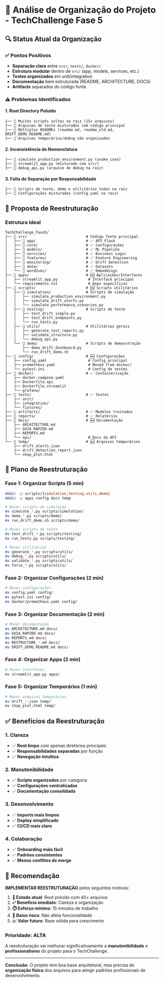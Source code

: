 # 📁 Análise de Organização do Projeto - TechChallenge Fase 5

## 🔍 **Status Atual da Organização**

### ✅ **Pontos Positivos**
- **Separação clara** entre `src/`, `tests/`, `docker/`
- **Estrutura modular** dentro de `src/` (app, models, services, etc.)
- **Testes organizados** em unit/integration
- **Documentação** bem estruturada (README, ARCHITECTURE, DOCS)
- **Artifacts** separados do código fonte

### ⚠️ **Problemas Identificados**

#### **1. Root Directory Poluído**
```
├── 🚫 Muitos scripts soltos na raiz (15+ arquivos)
├── 🚫 Arquivos de teste misturados com código principal
├── 🚫 Múltiplos READMEs (readme.md, readme_old.md, DRIFT_DEMO_README.md)
├── 🚫 Arquivos temporários/debug não organizados
```

#### **2. Inconsistência de Nomenclatura**
```
├── 🚫 simulate_production_environment.py (snake_case)
├── 🚫 streamlit_app.py (misturado com src/)
├── 🚫 debug_api.py (arquivo de debug na raiz)
```

#### **3. Falta de Separação por Responsabilidade**
```
├── 🚫 Scripts de teste, demo e utilitários todos na raiz
├── 🚫 Configurações misturadas (config.yaml na raiz)
```

## 🎯 **Proposta de Reestruturação**

### **Estrutura Ideal**
```
TechChallenge_Fase5/
├── 📁 src/                           # Código fonte principal
│   ├── 📁 app/                       # ✅ API Flask
│   ├── 📁 core/                      # ✅ Configurações
│   ├── 📁 models/                    # ✅ ML Pipeline
│   ├── 📁 services/                  # ✅ Business Logic
│   ├── 📁 features/                  # ✅ Feature Engineering
│   ├── 📁 monitoring/                # ✅ Drift Detection
│   ├── 📁 data/                      # ✅ Datasets
│   └── 📁 word2vec/                  # ✅ Embeddings
├── 📁 apps/                          # 🆕 Aplicações/Interfaces
│   ├── streamlit_app.py              # Interface principal
│   └── requirements.txt              # Deps específicas
├── 📁 scripts/                       # 🆕 Scripts utilitários
│   ├── 📁 simulation/                # Scripts de simulação
│   │   ├── simulate_production_environment.py
│   │   ├── simulate_drift_alerts.py
│   │   └── simulate_performance_scenarios.py
│   ├── 📁 testing/                   # Scripts de teste
│   │   ├── test_drift_simple.py
│   │   ├── test_drift_endpoints.py
│   │   └── run_tests.py
│   ├── 📁 utils/                     # Utilitários gerais
│   │   ├── generate_test_reports.py
│   │   ├── validate_structure.py
│   │   └── debug_api.py
│   └── 📁 demo/                      # Scripts de demonstração
│       ├── demo_drift_dashboard.py
│       └── run_drift_demo.sh
├── 📁 config/                        # 🆕 Configurações
│   ├── config.yaml                   # Config principal
│   ├── prometheus.yaml               # Moved from docker/
│   └── pytest.ini                    # Config de testes
├── 📁 docker/                        # ✅ Containerização
│   ├── docker-compose.yaml
│   ├── Dockerfile.api
│   ├── Dockerfile.streamlit
│   └── grafana/
├── 📁 tests/                         # ✅ Testes
│   ├── unit/
│   ├── integration/
│   └── fixtures/
├── 📁 artifacts/                     # ✅ Modelos treinados
├── 📁 reports/                       # ✅ Relatórios
├── 📁 docs/                          # 🆕 Documentação
│   ├── ARCHITECTURE.md
│   ├── GUIA_RAPIDO.md
│   ├── REPORTS.md
│   └── api/                          # Docs da API
└── 📁 temp/                          # 🆕 Arquivos temporários
    ├── drift_alerts.json
    ├── drift_detection_report.json
    └── shap_plot.html
```

## 🚀 **Plano de Reestruturação**

### **Fase 1: Organizar Scripts** (5 min)
```bash
mkdir -p scripts/{simulation,testing,utils,demo}
mkdir -p apps config docs temp

# Mover scripts de simulação
mv simulate_*.py scripts/simulation/
mv demo_*.py scripts/demo/
mv run_drift_demo.sh scripts/demo/

# Mover scripts de teste
mv test_drift_*.py scripts/testing/
mv run_tests.py scripts/testing/

# Mover utilitários
mv generate_*.py scripts/utils/
mv debug_*.py scripts/utils/
mv validate_*.py scripts/utils/
mv force_*.py scripts/utils/
```

### **Fase 2: Organizar Configurações** (2 min)
```bash
# Mover configurações
mv config.yaml config/
mv pytest.ini config/
mv docker/prometheus.yaml config/
```

### **Fase 3: Organizar Documentação** (2 min)
```bash
# Mover documentação
mv ARCHITECTURE.md docs/
mv GUIA_RAPIDO.md docs/
mv REPORTS.md docs/
mv RESTRUCTURE_*.md docs/
mv DRIFT_DEMO_README.md docs/
```

### **Fase 4: Organizar Apps** (2 min)
```bash
# Mover interfaces
mv streamlit_app.py apps/
```

### **Fase 5: Organizar Temporários** (1 min)
```bash
# Mover arquivos temporários
mv drift_*.json temp/
mv shap_plot.html temp/
```

## ✅ **Benefícios da Reestruturação**

### **1. Clareza**
- ✅ **Root limpo** com apenas diretórios principais
- ✅ **Responsabilidades separadas** por função
- ✅ **Navegação intuitiva**

### **2. Manutenibilidade**
- ✅ **Scripts organizados** por categoria
- ✅ **Configurações centralizadas**
- ✅ **Documentação consolidada**

### **3. Desenvolvimento**
- ✅ **Imports mais limpos**
- ✅ **Deploy simplificado**
- ✅ **CI/CD mais claro**

### **4. Colaboração**
- ✅ **Onboarding mais fácil**
- ✅ **Padrões consistentes**
- ✅ **Menos conflitos de merge**

## 🎯 **Recomendação**

**IMPLEMENTAR REESTRUTURAÇÃO** pelos seguintes motivos:

1. **🚫 Estado atual**: Root poluído com 40+ arquivos
2. **✅ Benefício imediato**: Clareza e organização
3. **⏱️ Esforço mínimo**: 15 minutos de trabalho
4. **🔧 Baixo risco**: Não afeta funcionalidade
5. **📈 Valor futuro**: Base sólida para crescimento

### **Prioridade: ALTA** 
A reestruturação vai melhorar significativamente a **manutenibilidade** e **profissionalismo** do projeto para o TechChallenge.

---

**Conclusão**: O projeto tem boa base arquitetural, mas precisa de **organização física** dos arquivos para atingir padrões profissionais de desenvolvimento.
